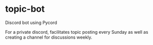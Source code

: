 # topic-bot
Discord bot using Pycord


For a private discord, facilitates topic posting every Sunday as well as creating a channel for discussions weekly. 
